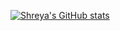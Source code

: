 [![Shreya's GitHub stats](https://github-readme-stats.vercel.app/api?username=Shreya-Idate&show_icons=true&theme=radical)](https://github.com/anuraghazra/github-readme-stats)
